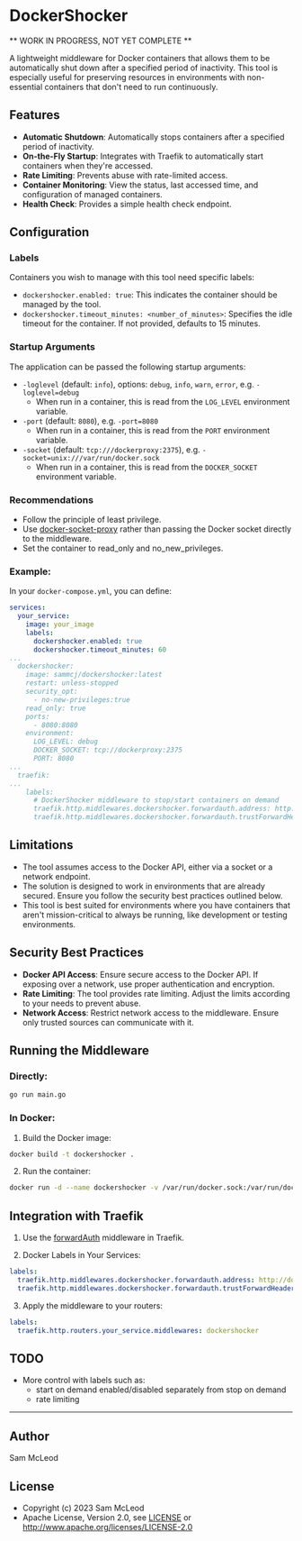 # DockerShocker

** WORK IN PROGRESS, NOT YET COMPLETE **

A lightweight middleware for Docker containers that allows them to be automatically shut down after a specified period of inactivity. This tool is especially useful for preserving resources in environments with non-essential containers that don't need to run continuously.

## Features

- **Automatic Shutdown**: Automatically stops containers after a specified period of inactivity.
- **On-the-Fly Startup**: Integrates with Traefik to automatically start containers when they're accessed.
- **Rate Limiting**: Prevents abuse with rate-limited access.
- **Container Monitoring**: View the status, last accessed time, and configuration of managed containers.
- **Health Check**: Provides a simple health check endpoint.

## Configuration

### Labels

Containers you wish to manage with this tool need specific labels:
- `dockershocker.enabled: true`: This indicates the container should be managed by the tool.
- `dockershocker.timeout_minutes: <number_of_minutes>`: Specifies the idle timeout for the container. If not provided, defaults to 15 minutes.

### Startup Arguments

The application can be passed the following startup arguments:

- `-loglevel` (default: `info`), options: `debug`, `info`, `warn`, `error`, e.g. `-loglevel=debug`
  - When run in a container, this is read from the `LOG_LEVEL` environment variable.
- `-port` (default: `8080`), e.g. `-port=8080`
  - When run in a container, this is read from the `PORT` environment variable.
- `-socket` (default: `tcp:///dockerproxy:2375`), e.g. `-socket=unix:///var/run/docker.sock`
  - When run in a container, this is read from the `DOCKER_SOCKET` environment variable.

### Recommendations

- Follow the principle of least privilege.
- Use [docker-socket-proxy](https://github.com/Tecnativa/docker-socket-proxy) rather than passing the Docker socket directly to the middleware.
- Set the container to read_only and no_new_privileges.

### Example:

In your `docker-compose.yml`, you can define:

```yaml
services:
  your_service:
    image: your_image
    labels:
      dockershocker.enabled: true
      dockershocker.timeout_minutes: 60
...
  dockershocker:
    image: sammcj/dockershocker:latest
    restart: unless-stopped
    security_opt:
      - no-new-privileges:true
    read_only: true
    ports:
      - 8080:8080
    environment:
      LOG_LEVEL: debug
      DOCKER_SOCKET: tcp://dockerproxy:2375
      PORT: 8080
...
  traefik:
...
    labels:
      # DockerShocker middleware to stop/start containers on demand
      traefik.http.middlewares.dockershocker.forwardauth.address: http://dockershocker:8080 # or bet yet - put traefik in front of it for https!
      traefik.http.middlewares.dockershocker.forwardauth.trustForwardHeader: true
```

## Limitations

- The tool assumes access to the Docker API, either via a socket or a network endpoint.
- The solution is designed to work in environments that are already secured. Ensure you follow the security best practices outlined below.
- This tool is best suited for environments where you have containers that aren't mission-critical to always be running, like development or testing environments.

## Security Best Practices

- **Docker API Access**: Ensure secure access to the Docker API. If exposing over a network, use proper authentication and encryption.
- **Rate Limiting**: The tool provides rate limiting. Adjust the limits according to your needs to prevent abuse.
- **Network Access**: Restrict network access to the middleware. Ensure only trusted sources can communicate with it.

## Running the Middleware

### Directly:

```bash
go run main.go
```

### In Docker:

1. Build the Docker image:

```bash
docker build -t dockershocker .
```

2. Run the container:

```bash
docker run -d --name dockershocker -v /var/run/docker.sock:/var/run/docker.sock -p 8080:8080 dockershocker
```

## Integration with Traefik

1. Use the [forwardAuth](https://doc.traefik.io/traefik/v2.0/middlewares/forwardauth/) middleware in Traefik.

2. Docker Labels in Your Services:

```yaml
labels:
  traefik.http.middlewares.dockershocker.forwardauth.address: http://dockershocker:8080
  traefik.http.middlewares.dockershocker.forwardauth.trustForwardHeader: true
```

3. Apply the middleware to your routers:

```yaml
labels:
  traefik.http.routers.your_service.middlewares: dockershocker
```

## TODO

- More control with labels such as:
  - start on demand enabled/disabled separately from stop on demand
  - rate limiting

---

## Author

Sam McLeod

## License

- Copyright (c) 2023 Sam McLeod
- Apache License, Version 2.0, see [LICENSE](LICENSE) or <http://www.apache.org/licenses/LICENSE-2.0>